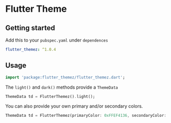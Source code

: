 # Flutter Theme

## Getting started

Add this to your `pubspec.yaml` under `dependences`

```yaml
flutter_themez: ^1.0.4
```

## Usage

```dart
import 'package:flutter_themez/flutter_themez.dart';
```

The `light()` and `dark()` methods provide a `ThemeData`

```dart
ThemeData td = FlutterThemez().light();
```

You can also provide your own primary and/or secondary colors.

```dart
ThemeData td = FlutterThemez(primaryColor: 0xFFEF4136, secondaryColor: 0xFFFBB040).dark();
```
